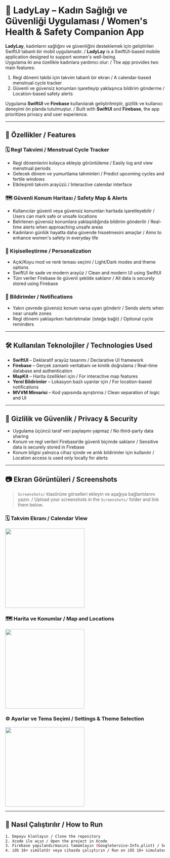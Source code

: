 # 🌸 LadyLay – Kadın Sağlığı ve Güvenliği Uygulaması / Women's Health & Safety Companion App

**LadyLay**, kadınların sağlığını ve güvenliğini desteklemek için geliştirilen SwiftUI tabanlı bir mobil uygulamadır. / **LadyLay** is a SwiftUI-based mobile application designed to support women's well-being.  
Uygulama iki ana özellikle kadınlara yardımcı olur: / The app provides two main features:  
1. Regl dönemi takibi için takvim tabanlı bir ekran / A calendar-based menstrual cycle tracker  
2. Güvenli ve güvensiz konumları işaretleyip yaklaşınca bildirim gönderme / Location-based safety alerts

Uygulama **SwiftUI** ve **Firebase** kullanılarak geliştirilmiştir, gizlilik ve kullanıcı deneyimi ön planda tutulmuştur. / Built with **SwiftUI** and **Firebase**, the app prioritizes privacy and user experience.

---

## 🌟 Özellikler / Features

### 🗓️ Regl Takvimi / Menstrual Cycle Tracker
- Regl dönemlerini kolayca ekleyip görüntüleme / Easily log and view menstrual periods  
- Gelecek dönem ve yumurtlama tahminleri / Predict upcoming cycles and fertile windows  
- Etkileşimli takvim arayüzü / Interactive calendar interface

### 🗺️ Güvenli Konum Haritası / Safety Map & Alerts
- Kullanıcılar güvenli veya güvensiz konumları haritada işaretleyebilir / Users can mark safe or unsafe locations  
- Belirlenen güvensiz konumlara yaklaşıldığında bildirim gönderilir / Real-time alerts when approaching unsafe areas  
- Kadınların günlük hayatta daha güvende hissetmesini amaçlar / Aims to enhance women's safety in everyday life

### 🎨 Kişiselleştirme / Personalization
- Açık/Koyu mod ve renk teması seçimi / Light/Dark modes and theme options  
- SwiftUI ile sade ve modern arayüz / Clean and modern UI using SwiftUI  
- Tüm veriler Firebase ile güvenli şekilde saklanır / All data is securely stored using Firebase

### 🔔 Bildirimler / Notifications
- Yakın çevrede güvensiz konum varsa uyarı gönderir / Sends alerts when near unsafe zones  
- Regl dönemi yaklaşırken hatırlatmalar (isteğe bağlı) / Optional cycle reminders

---

## 🛠️ Kullanılan Teknolojiler / Technologies Used

- **SwiftUI** – Deklaratif arayüz tasarımı / Declarative UI framework  
- **Firebase** – Gerçek zamanlı veritabanı ve kimlik doğrulama / Real-time database and authentication  
- **MapKit** – Harita özellikleri için / For interactive map features  
- **Yerel Bildirimler** – Lokasyon bazlı uyarılar için / For location-based notifications  
- **MVVM Mimarisi** – Kod yapısında ayrıştırma / Clean separation of logic and UI

---

## 🔐 Gizlilik ve Güvenlik / Privacy & Security

- Uygulama üçüncü taraf veri paylaşımı yapmaz / No third-party data sharing  
- Konum ve regl verileri Firebase’de güvenli biçimde saklanır / Sensitive data is securely stored in Firebase  
- Konum bilgisi yalnızca cihaz içinde ve anlık bildirimler için kullanılır / Location access is used only locally for alerts

---

## 📷 Ekran Görüntüleri / Screenshots

> `Screenshots/` klasörüne görselleri ekleyin ve aşağıya bağlantılarını yazın. / Upload your screenshots in the `Screenshots/` folder and link them below.

### 🗓️ Takvim Ekranı / Calendar View  
<img src="Screenshots/calendar.png" width="250"/>

### 🗺️ Harita ve Konumlar / Map and Locations  
<img src="Screenshots/map.png" width="250"/>

### ⚙️ Ayarlar ve Tema Seçimi / Settings & Theme Selection  
<img src="Screenshots/settings.png" width="250"/>

---

## 🔧 Nasıl Çalıştırılır / How to Run

```bash
1. Depoyu klonlayın / Clone the repository
2. Xcode ile açın / Open the project in Xcode
3. Firebase yapılandırmasını tamamlayın (GoogleService-Info.plist) / Set up Firebase with GoogleService-Info.plist
4. iOS 16+ simülatör veya cihazda çalıştırın / Run on iOS 16+ simulator or real device
